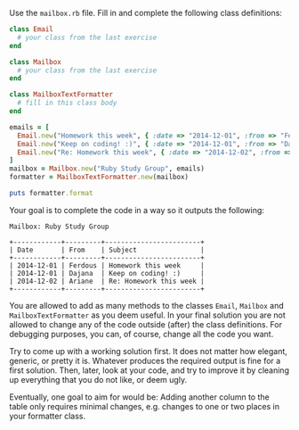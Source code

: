 Use the `mailbox.rb` file. Fill in and complete the following class
definitions:

```ruby
class Email
  # your class from the last exercise
end

class Mailbox
  # your class from the last exercise
end

class MailboxTextFormatter
  # fill in this class body
end

emails = [
  Email.new("Homework this week", { :date => "2014-12-01", :from => "Ferdous" }),
  Email.new("Keep on coding! :)", { :date => "2014-12-01", :from => "Dajana" }),
  Email.new("Re: Homework this week", { :date => "2014-12-02", :from => "Ariane" })
]
mailbox = Mailbox.new("Ruby Study Group", emails)
formatter = MailboxTextFormatter.new(mailbox)

puts formatter.format
```

Your goal is to complete the code in a way so it outputs the following:

```
Mailbox: Ruby Study Group

+------------+---------+------------------------+
| Date       | From    | Subject                |
+------------+---------+------------------------+
| 2014-12-01 | Ferdous | Homework this week     |
| 2014-12-01 | Dajana  | Keep on coding! :)     |
| 2014-12-02 | Ariane  | Re: Homework this week |
+------------+---------+------------------------+
```

You are allowed to add as many methods to the classes `Email`, `Mailbox` and
`MailboxTextFormatter` as you deem useful. In your final solution you are not
allowed to change any of the code outside (after) the class definitions. For
debugging purposes, you can, of course, change all the code you want.

Try to come up with a working solution first. It does not matter how elegant,
generic, or pretty it is. Whatever produces the required output is fine for a
first solution. Then, later, look at your code, and try to improve it by
cleaning up everything that you do not like, or deem ugly.

Eventually, one goal to aim for would be: Adding another column to the
table only requires minimal changes, e.g. changes to one or two places in your
formatter class.
